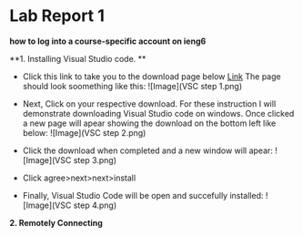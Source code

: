 # Lab Report 1
**how to log into a course-specific account on ieng6**

**1. Installing Visual Studio code. **

* Click this link to take you to the download page below [Link](https://code.visualstudio.com/download)
The page should look soomething like this:
![Image](VSC step 1.png)

* Next, Click on your respective download. For these instruction I will demonstrate downloading Visual Studio code on windows.
Once clicked a new page will apear showing the download on the bottom left like below:
![Image](VSC step 2.png)

* Click the download when completed and a new window will apear:
![Image](VSC step 3.png)
* Click agree>next>next>install

* Finally, Visual Studio Code will be open and succefully installed:
![Image](VSC step 4.png)


**2. Remotely Connecting**

